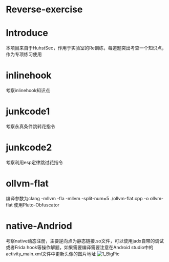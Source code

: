 # Reverse-exercise
# Introduce
本项目来自于HuhstSec，作用于实验室的Re训练，每道题突出考查一个知识点，作为专项练习使用
# inlinehook
考察inlinehook知识点
# junkcode1
考察永真条件跳转花指令
# junkcode2
考察利用esp定律跳过花指令
# ollvm-flat
编译参数为clang -mllvm -fla -mllvm -split-num=5 ./ollvm-flat.cpp -o ollvm-flat
使用Pluto-Obfuscator
# native-Andriod
考察native动态注册，主要逆向点为静态链接.so文件，可以使用jadx自带的调试或者Frida hook等操作解题，如果需要编译需要注意在Android studio中的activity_main.xml文件中更新头像的图片地址
![1_BigPic](https://github.com/SHangwendada/Reverse-exercise/assets/102873474/b2688605-ac4b-435d-93ed-ac6efa64c841)
